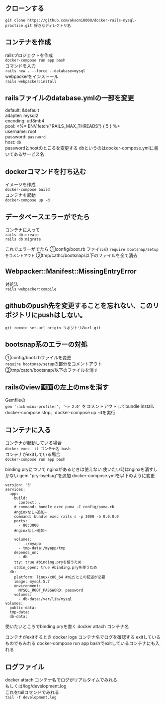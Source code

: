 ## クローンする
`git clone https://github.com/akaoni0000/docker-rails-mysql-practice.git 好きなディレクトリ名`
## コンテナを作成
railsプロジェクトを作成<br>
`docker-compose run app bash`<br>
コマンドを入力<br>
`rails new . --force --database=mysql`<br>
webpackerをインストール<br>
`rails webpacker:install`<br>

## railsファイルのdatabase.ymlの一部を変更
default: &default<br>
  adapter: mysql2<br>
  encoding: utf8mb4<br>
  pool: <%= ENV.fetch("RAILS_MAX_THREADS") { 5 } %><br>
  username: root<br>
  password: `password`<br> 
  host: `db`<br>
  passwordとhostのところを変更する dbというのはdocker-compose.ymlに書いてあるサービス名<br>
  
## dockerコマンドを打ち込む
イメージを作成<br>
`docker-compose build`<br>
コンテナを起動<br>
`docker-compose up -d`

## データベースエラーがでたら
コンテナに入って<br>
`rails db:create`<br>
`rails db:migrate`

これでエラーがでたら
①config/boot.rb ファイルの
`require bootsnap/setup をコメントアウト`
②tmp/cathc/bootsnap/以下のファイルを全て消去

## Webpacker::Manifest::MissingEntryError
対処法<br>
`rails webpacker:compile`

## githubのpush先を変更することを忘れない、このリポジトリにpushはしない。
`git remote set-url origin リポジトリのurl.git`

## bootsnap系のエラーの対処
①config/boot.rbファイルを変更<br>
`require bootsnap/setup`の部分をコメントアウト<br>
②tmp/catch/bootsnap/以下のファイルを消す

## railsのview画面の左上のmsを消す
Gemfileの<br>
`gem 'rack-mini-profiler', '~> 2.0'` をコメントアウトしてbundle install、docker-compose stop、docker-compose up -dを実行

## コンテナに入る
コンテナが起動している場合<br>
`docker exec -it コンテナ名 bash`<br>
コンテナがexitしている場合<br>
`docker-compose run app bash`

binding.pryについて
nginxがあるときは使えない
使いたい時はnginxを消すしかない
gem "pry-byebug"を追加
docker-compose.ymlを以下のように変更
```
version: '3'
services:
  app:
    build:
      context: .
    # command: bundle exec puma -C config/puma.rb
    #nginxなし~追加~
    command: bundle exec rails s -p 3000 -b 0.0.0.0
    ports:
      - 80:3000
    #nginxなし~追加~

    volumes:
      - .:/myapp
      - tmp-data:/myapp/tmp
    depends_on:
      - db
    tty: true #binding.pryを使うため
    stdin_open: true #binding.pryを使うため
  db:
    platform: linux/x86_64 #m1だとこの記述が必要
    image: mysql:5.7
    environment: 
      MYSQL_ROOT_PASSWORD: password
    volumes:
      - db-data:/var/lib/mysql
volumes:
  public-data:
  tmp-data:
  db-data:
```
使いたいところでbinding.pryを書く docker attach コンテナ名

コンテナがexitするとき
docker logs コンテナ名でログを確認する exitしているものでもみれる docker-compose run app bashでexitしているコンテナにも入れる

## ログファイル
docker attach コンテナ名でログがリアルタイムでみれる<br>
もしくは/log/development.log<br>
これをtailコマンドでみれる<br>
`tail -f development.log`
